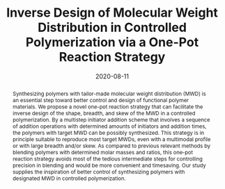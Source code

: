 ---
title: Inverse Design of Molecular Weight Distribution in Controlled Polymerization via a One-Pot Reaction Strategy
authors:
- Hong Liu
- Yao-Hong Xue
- 朱有亮
- Feng-Long Gu
- Zhong-Yuan Lu
date: '2020-08-11'
doi: 10.1021/acs.macromol.0c01383
publish_types: 期刊文章
publication: Macromolecules
publication_short: Macromolecules
abstract: Synthesizing polymers with tailor-made molecular weight  distribution (MWD) is an essential step toward better control and design  of functional polymer materials. We propose a novel one-pot reaction  strategy that can facilitate the inverse design of the shape, breadth,  and skew of the MWD in a controlled polymerization. By a multistep  initiator addition scheme that involves a sequence of addition  operations with determined amounts of initiators and addition times, the  polymers with target MWD can be possibly synthesized. This strategy is  in principle suitable to reproduce most target MWDs, even with a  multimodal profile or with large breadth and/or skew. As compared to  previous relevant methods by blending polymers with determined molar  masses and ratios, this one-pot reaction strategy avoids most of the  tedious intermediate steps for controlling precision in blending and  would be more convenient and timesaving. Our study supplies the  inspiration of better control of synthesizing polymers with designated  MWD in controlled polymerization.
url_pdf: https://doi.org/10.1021/acs.macromol.0c01383
---